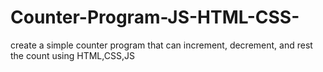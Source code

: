 # Counter-Program-JS-HTML-CSS-
create a simple counter program that can increment, decrement, and rest the count using HTML,CSS,JS
